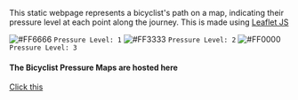 This static webpage represents a bicyclist's path on a map, indicating their pressure level at each point along the journey. This is made using [Leaflet JS](https://leafletjs.com/)

![#FF6666](https://placehold.co/15x15/f03c15/FF6666.png) `Pressure Level: 1`
![#FF3333](https://placehold.co/15x15/f03c15/FF3333.png) `Pressure Level: 2`
![#FF0000](https://placehold.co/15x15/f03c15/FF0000.png) `Pressure Level: 3`

#### The Bicyclist Pressure Maps are hosted here
[Click this](https://supersjgk.github.io/pressure-heatmap/)
